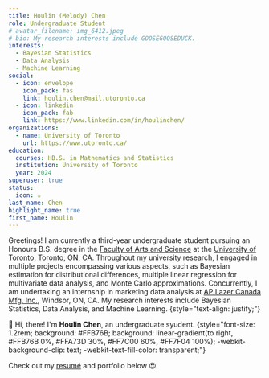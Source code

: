 ```yaml
---
title: Houlin (Melody) Chen
role: Undergraduate Student
# avatar_filename: img_6412.jpeg
# bio: My research interests include GOOSEGOOSEDUCK.
interests:
  - Bayesian Statistics
  - Data Analysis
  - Machine Learning
social:
  - icon: envelope
    icon_pack: fas
    link: houlin.chen@mail.utoronto.ca
  - icon: linkedin
    icon_pack: fab
    link: https://www.linkedin.com/in/houlinchen/
organizations:
  - name: University of Toronto
    url: https://www.utoronto.ca/
education:
  courses: HB.S. in Mathematics and Statistics
  institution: University of Toronto
  year: 2024
superuser: true
status:
  icon: ☕️
last_name: Chen
highlight_name: true
first_name: Houlin
---
```

Greetings! I am currently a third-year undergraduate student pursuing an Honours B.S. degree in the [Faculty of Arts and Science](https://www.artsci.utoronto.ca/) at the [University of Toronto](https://www.utoronto.ca/), Toronto, ON, CA. Throughout my university research, I engaged in multiple projects encompassing various aspects, such as Bayesian estimation for distributional differences, multiple linear regression for multivariate data analysis, and Monte Carlo approximations. Concurrently, I am undertaking an internship in marketing data analysis at [AP Lazer Canada Mfg. Inc.](https://aplazer.com/), Windsor, ON, CA. My research interests include Bayesian Statistics, Data Analysis, and Machine Learning. {style="text-align: justify;"}

👋 Hi, there! I'm **Houlin Chen**, an undergraduate syudent.
{style="font-size: 1.2rem; background: #FFB76B; background: linear-gradient(to right, #FFB76B 0%, #FFA73D 30%, #FF7C00 60%, #FF7F04 100%); -webkit-background-clip: text; -webkit-text-fill-color: transparent;"}

Check out my [resumé](/about/) and portfolio below 😍
